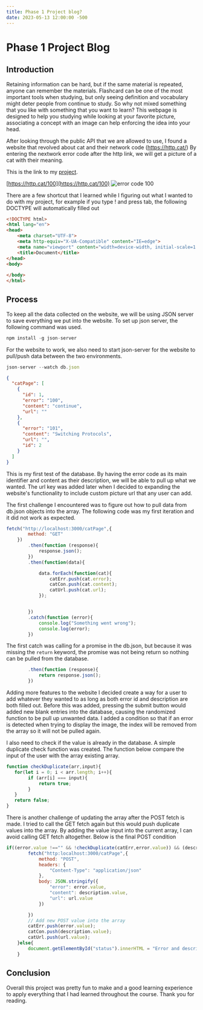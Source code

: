 ```yaml
---
title: Phase 1 Project blog?
date: 2023-05-13 12:00:00 -500 
---
```


# Phase 1 Project Blog

## Introduction

Retaining information can be hard, but if the same material is repeated, anyone can remember the materials. Flashcard can be one of the most important tools when studying, but only seeing definition and vocabulary might deter people from continue to study. So why not mixed something that you like with something that you want to learn? This webpage is designed to help you studying while looking at your favorite picture, associating a concept with an image can help enforcing the idea into your head.

After looking through the public API that we are allowed to use, I found a website that revolved about cat and their network code (https://http.cat/) By entering the nextwork error code after the http link, we will get a picture of a cat with their meaning.

This is the link to my [project](https://github.com/yeah1tnt/phase-1-project-test).

[https://http.cat/100](https://http.cat/100)
![error code 100](https://http.cat/100)

There are a few shortcut that I learned while I figuring out what I wanted to do with my project, for example if you type ! and press tab, the following DOCTYPE will automatically filled out

```html
<!DOCTYPE html>
<html lang="en">
<head>
    <meta charset="UTF-8">
    <meta http-equiv="X-UA-Compatible" content="IE=edge">
    <meta name="viewport" content="width=device-width, initial-scale=1.0">
    <title>Document</title>
</head>
<body>
    
</body>
</html>
```

## Process

To keep all the data collected on the website, we will be using JSON server to save everything we put into the website. To set up json server, the following command was used. 

```js
npm install -g json-server
```
For the website to work, we also need to start json-server for the website to pull/push data between the two environments.
```js
json-server --watch db.json
```
```json
{
  "catPage": [
    {
      "id": 1,
      "error": "100",
      "content": "continue",
      "url": ""
    },
    {
      "error": "101",
      "content": "Switching Protocols",
      "url": "",
      "id": 2
    }
  ]
}
```
This is my first test of the database. By having the error code as its main identifier and content as their description, we will be able to pull up what we wanted. The url key was added later when I decided to expanding the website's functionality to include custom picture url that any user can add.

The first challenge I encountered was to figure out how to pull data from db.json objects into the array. The following code was my first iteration and it did not work as expected.

```js
fetch("http://localhost:3000/catPage",{
        method: "GET"
    })
        .then(function (response){
            response.json();
        })
        .then(function(data){

            data.forEach(function(cat){
                catErr.push(cat.error);
                catCon.push(cat.content);
                catUrl.push(cat.url);
            });


        })
        .catch(function (error){
            console.log("Something went wrong");
            console.log(error);
        })
```

The first catch was calling for a promise in the db.json, but because it was missing the ```return``` keyword, the promise was not being return so nothing can be pulled from the database. 

```js
        .then(function (response){
            return response.json();
        })
```

Adding more features to the website I decided create a way for a user to add whatever they wanted to as long as both error id and description are both filled out. Before this was added, pressing the submit button would added new blank entries into the database, causing the randomized function to be pull up unwanted data. I added a condition so that if an error is detected when trying to display the image, the index will be removed from the array so it will not be pulled again.

I also need to check if the value is already in the database. A simple duplicate check function was created. The function below compare the input of the user with the array existing array.
```js
function checkDuplicate(arr,input){
   for(let i = 0; i < arr.length; i++){
        if (arr[i] === input){
            return true;
        }
   }
   return false;
}
```

There is another challenge of updating the array after the POST fetch is made. I tried to call the GET fetch again but this would push duplicate values into the array. By adding the value input into the current array, I can avoid calling GET fetch altogether. Below is the final POST condition

```js
if((error.value !=="" && !checkDuplicate(catErr,error.value)) && (description.value !=="" && !checkDuplicate(catCon,description.value)) ){
        fetch("http:localhost:3000/catPage",{
            method: "POST",
            headers: {
                "Content-Type": "application/json"
            },
            body: JSON.stringify({
                "error": error.value,
                "content": description.value,
                "url": url.value
            })

        })
        // Add new POST value into the array
        catErr.push(error.value);
        catCon.push(description.value);
        catUrl.push(url.value);
    }else{
        document.getElementById("status").innerHTML = "Error and description have to be inputted OR entry is already in the database";
    }
```

## Conclusion

Overall this project was pretty fun to make and a good learning experience to apply everything that I had learned throughout the course. Thank you for reading.